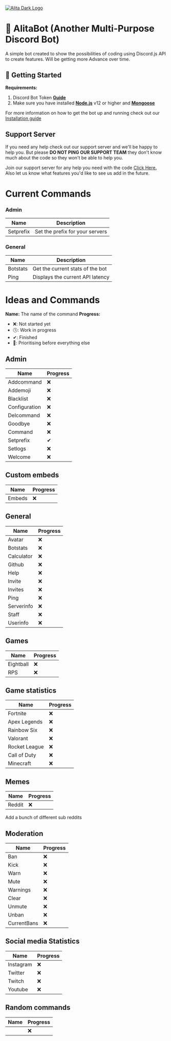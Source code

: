 [![Alita Dark Logo](https://cdn.discordapp.com/attachments/455063175277051934/679113277099474954/banner.PNG)](https://Patreon.com/KSJaay 'KSJaay')

# 🤖 AlitaBot (Another Multi-Purpose Discord Bot)
A simple bot created to show the possibilities of coding using Discord.js API to create features. Will be getting more Advance over time.

## 🚀 Getting Started
**Requirements:**
1. Discord Bot Token **[Guide](https://discordjs.guide/preparations/setting-up-a-bot-application.html#your-token)**
2. Make sure you have installed **[Node.js](https://nodejs.org/en/)** v12 or higher and **[Mongoose](https://mongoosejs.com/docs/)**


For more information on how to get the bot up and running check out our [Installation guide](https://ksjaay.gitbook.io/alitabot/)

## Support Server
If you need any help check out our support server and we'll be happy to help you. But please **DO NOT PING OUR SUPPORT TEAM** they don't know much about the code so they won't be able to help you.

Join our support server for any help you need with the code [Click Here.](https://discord.gg/ahcFREu)
Also let us know what features you'd like to see us add in the future.

# Current Commands

### Admin
|Name| Description |
|-----------|---------------------------------|
| Setprefix | Set the prefix for your servers |

### General
|Name| Description |
|----------|----------------------------------|
| Botstats | Get the current stats of the bot |
|   Ping   | Displays the current API latency |

# Ideas and Commands
**Name:** The name of the command
**Progress:**
 - ❌: Not started yet
 - 🕓: Work in progress
 - ✔: Finished
 - 💯: Prioritising before everything else

## Admin
 | Name          | Progress |
 |---------------|----------|
 | Addcommand    |    ❌    |
 | Addemoji      |    ❌    |
 | Blacklist     |    ❌    |
 | Configuration |    ❌    |
 | Delcommand    |    ❌    |
 | Goodbye       |    ❌    |
 | Command       |    ❌    |
 | Setprefix     |    ✔     |
 | Setlogs       |    ❌    |
 | Welcome       |    ❌    |

## Custom embeds
 | Name   | Progress |
 |--------|----------|
 | Embeds |    ❌    |

## General
 | Name       | Progress |
 |------------|----------|
 | Avatar     |    ❌    |
 | Botstats   |    ❌    |
 | Calculator |    ❌    |
 | Github     |    ❌    |
 | Help       |    ❌    |
 | Invite     |    ❌    |
 | Invites    |    ❌    |
 | Ping       |    ❌    |
 | Serverinfo |    ❌    |
 | Staff      |    ❌    |
 | Userinfo   |    ❌    |

## Games
| Name      | Progress |
|-----------|----------|
| Eightball |    ❌    |
| RPS       |    ❌    |

## Game statistics
|    Name      | Progress |
|--------------|----------|
| Fortnite     |    ❌    |
| Apex Legends |    ❌    |
| Rainbow Six  |    ❌    |
| Valorant     |    ❌    |
| Rocket League|    ❌    |
| Call of Duty |    ❌    |
| Minecraft    |    ❌    |


## Memes
| Name   | Progress |
|--------|----------|
| Reddit |    ❌    |

Add a bunch of different sub reddits

## Moderation
| Name       | Progress |
|------------|----------|
| Ban        |    ❌    |
| Kick       |    ❌    |
| Warn       |    ❌    |
| Mute       |    ❌    |
| Warnings   |    ❌    |
| Clear      |    ❌    |
| Unmute     |    ❌    |
| Unban      |    ❌    |
| CurrentBans|    ❌    |

## Social media Statistics
| Name      | Progress |
|-----------|----------|
| Instagram |    ❌    |
| Twitter   |    ❌    |
| Twitch    |    ❌    |
| Youtube   |    ❌    |

## Random commands
|Name| Progress |
|----|----------|
||    ❌    |
